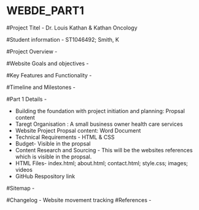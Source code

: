 # WEBDE_PART1
#Project Titel - Dr. Louis Kathan & Kathan Oncology

#Student information - ST1046492; Smith, K

#Project Overview - 








#Website Goals and objectives - 

#Key Features and Functionality - 

#Timeline and Milestones -

#Part 1 Details -

- Building the foundation with project initiation and planning: Propsal content
- Taregt Organisation : A small business owner health care services
- Website Project Propsal content: Word Document
- Technical Requirements - HTML & CSS
- Budget- Visible in the propsal
- Content Research and Sourcing - This will be the websites references which is visible in the propsal.
- HTML Files- index.html; about.html; contact.html; style.css; images; videos
- GitHub Respository link
  

#Sitemap -

#Changelog - Website movement tracking
#References -

